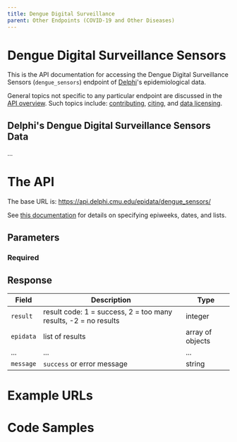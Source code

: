 ```yaml
---
title: Dengue Digital Surveillance
parent: Other Endpoints (COVID-19 and Other Diseases)
---
```


# Dengue Digital Surveillance Sensors

This is the API documentation for accessing the Dengue Digital Surveillance
Sensors (`dengue_sensors`) endpoint of [Delphi](https://delphi.cmu.edu/)'s
epidemiological data.

General topics not specific to any particular endpoint are discussed in the
[API overview](README.md). Such topics include:
[contributing](README.md#contributing), [citing](README.md#citing), and
[data licensing](README.md#data-licensing).

## Delphi's Dengue Digital Surveillance Sensors Data

... <!-- TODO -->

# The API

The base URL is: https://api.delphi.cmu.edu/epidata/dengue_sensors/

See [this documentation](README.md) for details on specifying epiweeks, dates, and lists.

## Parameters

### Required

<!-- TODO -->

## Response

| Field     | Description                                                     | Type             |
|-----------|-----------------------------------------------------------------|------------------|
| `result`  | result code: 1 = success, 2 = too many results, -2 = no results | integer          |
| `epidata` | list of results                                                 | array of objects |
| ...       | ...                                                             | ...              | <!-- TODO -->
| `message` | `success` or error message                                      | string           |

# Example URLs

<!-- TODO: fix -->

# Code Samples

<!-- TODO: fix -->
